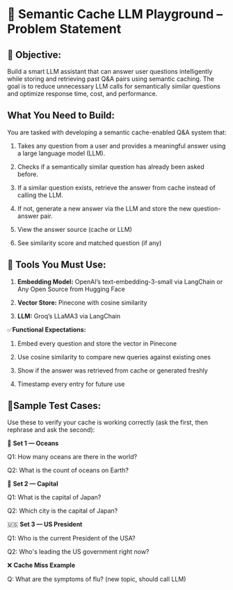 # 🧠 Semantic Cache LLM Playground – Problem Statement

## 📌 Objective:
Build a smart LLM assistant that can answer user questions intelligently while storing and retrieving past Q&A pairs using semantic caching. The goal is to reduce unnecessary LLM calls for semantically similar questions and optimize response time, cost, and performance.


## What You Need to Build:

You are tasked with developing a semantic cache-enabled Q&A system that:

1. Takes any question from a user and provides a meaningful answer using a large language model (LLM).

2. Checks if a semantically similar question has already been asked before.

3. If a similar question exists, retrieve the answer from cache instead of calling the LLM.

4. If not, generate a new answer via the LLM and store the new question-answer pair.

5. View the answer source (cache or LLM)

6. See similarity score and matched question (if any)


## 🧰 Tools You Must Use:

1. **Embedding Model:** OpenAI’s text-embedding-3-small via LangChain or Any Open Source from Hugging Face

2. **Vector Store:** Pinecone with cosine similarity

3. **LLM:** Groq’s LLaMA3 via LangChain


✅**Functional Expectations:**

1. Embed every question and store the vector in Pinecone

2. Use cosine similarity to compare new queries against existing ones

3. Show if the answer was retrieved from cache or generated freshly

4. Timestamp every entry for future use


## 🧪Sample Test Cases:

Use these to verify your cache is working correctly (ask the first, then rephrase and ask the second):

🌊 **Set 1 — Oceans**

Q1: How many oceans are there in the world?

Q2: What is the count of oceans on Earth?

🗼 **Set 2 — Capital**

Q1: What is the capital of Japan?

Q2: Which city is the capital of Japan?

🇺🇸 **Set 3 — US President**

Q1: Who is the current President of the USA?

Q2: Who's leading the US government right now?

❌ **Cache Miss Example**

Q: What are the symptoms of flu? (new topic, should call LLM)
